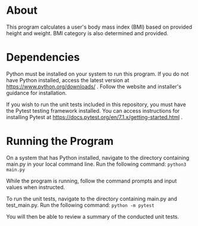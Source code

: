 # About
This program calculates a user's body mass index (BMI) based on provided height and weight. BMI category is also determined and provided.

# Dependencies
Python must be installed on your system to run this program. If you do not have Python installed, access the latest version at https://www.python.org/downloads/ . Follow the website and installer's guidance for installation.

If you wish to run the unit tests included in this repository, you must have the Pytest testing framework installed. You can access instructions for installing Pytest at https://docs.pytest.org/en/7.1.x/getting-started.html .

# Running the Program
On a system that has Python installed, navigate to the directory containing main.py in your local command line. Run the following command:
`python3 main.py`

While the program is running, follow the command prompts and input values when instructed.

To run the unit tests, navigate to the directory containing main.py and test_main.py. Run the following command:
`python -m pytest`

You will then be able to review a summary of the conducted unit tests.

